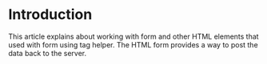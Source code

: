 
# Introduction
This article explains about working with form and other HTML elements that used with form using tag helper. The HTML form provides a way to post the data back to the server. 